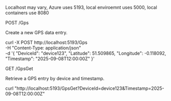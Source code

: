 Localhost may vary, Azure uses 5193, local enviroemnt uses 5000, local containers use 8080

POST /Gps

Create a new GPS data entry.

  curl -X POST http://localhost:5193/Gps \
    -H "Content-Type: application/json" \
    -d '{
      "DeviceId": "device123",
      "Latitude": 51.509865,
      "Longitude": -0.118092,
      "Timestamp": "2025-09-08T12:00:00Z"
    }'


GET /GpsGet

Retrieve a GPS entry by device and timestamp.

  curl "http://localhost:5193/GpsGet?DeviceId=device123&Timestamp=2025-09-08T12:00:00Z"
